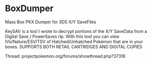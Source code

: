 BoxDumper
=========

Mass Box PKX Dumper for 3DS X/Y SaveFiles

KeySAV is a tool I wrote to decrypt portions of the X/Y SaveData from a Digital Save / PowerSaves rip. 
With this tool you can view IVs/Nature/ESV/TSV of Hatched/Unhatched Pokémon that are in your boxes.
SUPPORTS BOTH RETAIL CARTRIDGES AND DIGITAL COPIES

Thread:
projectpokemon.org/forums/showthread.php?37316
